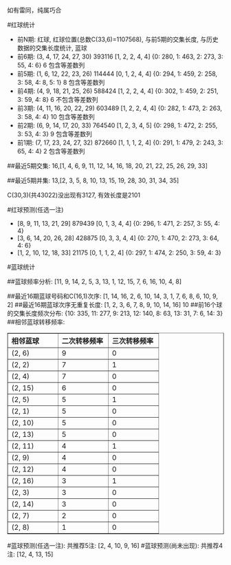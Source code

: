 <!-- 
.. title: 双色球2010104期(2010-09-07)数据分析报告
.. slug: slott-2010104-2010-09-07-report
.. date: 2010-09-08 08:00:00 UTC+08:00
.. tags: Lottery
.. link: 
.. description: 
.. type: text
-->

如有雷同，纯属巧合

<!-- TEASER_END-->

#红球统计

- 前N期: 红球, 红球位置(总数C(33,6)=1107568), 与前5期的交集长度, 与历史数据的交集长度统计, 蓝球
- 前6期: (3, 4, 17, 24, 27, 30) 393116 [1, 2, 2, 4, 4] {0: 280, 1: 463, 2: 273, 3: 55, 4: 6} 6 包含等差数列
- 前5期: (1, 6, 12, 22, 23, 26) 114444 [0, 1, 2, 4, 4] {0: 294, 1: 459, 2: 258, 3: 58, 4: 8, 5: 1} 8 包含等差数列
- 前4期: (4, 9, 18, 21, 25, 26) 588424 [1, 2, 2, 4, 4] {0: 302, 1: 459, 2: 251, 3: 59, 4: 8} 6 不包含等差数列
- 前3期: (4, 11, 16, 20, 22, 29) 603489 [1, 2, 2, 4, 4] {0: 282, 1: 473, 2: 263, 3: 58, 4: 4} 10 包含等差数列
- 前2期: (6, 9, 14, 17, 20, 33) 764540 [1, 2, 3, 4, 5] {0: 298, 1: 472, 2: 255, 3: 53, 4: 3} 9 包含等差数列
- 前1期: (7, 17, 23, 24, 27, 32) 872660 [1, 1, 1, 2, 4] {0: 291, 1: 479, 2: 243, 3: 65, 4: 4} 2 包含等差数列

##最近5期交集:
16,[1, 4, 6, 9, 11, 12, 14, 16, 18, 20, 21, 22, 25, 26, 29, 33]

##最近5期并集:
13,[2, 3, 5, 8, 10, 13, 15, 19, 28, 30, 31, 34, 35]

C(30,3)(共43022)没出现有3127, 
有效长度是2101

#红球预测(任选一注)

- [8, 9, 11, 13, 21, 29] 879439 [0, 1, 3, 4, 4] {0: 296, 1: 471, 2: 257, 3: 55, 4: 4}
- [3, 6, 14, 20, 26, 28] 428875 [0, 3, 3, 4, 4] {0: 270, 1: 470, 2: 273, 3: 64, 4: 6}
- [1, 2, 10, 12, 18, 33] 21175 [0, 1, 1, 2, 4] {0: 297, 1: 474, 2: 250, 3: 59, 4: 3}

#蓝球统计

##蓝球频率分析:
[11, 9, 14, 2, 5, 3, 13, 1, 12, 15, 7, 6, 16, 10, 4, 8]

##最近16期蓝球号码和C(16,1)次序:
[1, 14, 16, 2, 6, 10, 14, 3, 1, 7, 6, 8, 6, 10, 9, 2]
##最近16期蓝球次序无重复长度:
[1, 2, 3, 6, 7, 8, 9, 10, 14, 16] 10
##前16个球的交集长度频次分布:
{10: 335, 11: 277, 9: 213, 12: 140, 8: 63, 13: 31, 7: 6, 14: 3}
##相邻蓝球转移频率:
<table border="1" class="table table-striped dataframe">
  <thead>
    <tr style="text-align: left;">
      <th style="min-width: 100px;">相邻蓝球</th>
      <th style="min-width: 100px;">二次转移频率</th>
      <th style="min-width: 100px;">三次转移频率</th>
    </tr>
  </thead>
  <tbody>
    <tr>
      <td>  (2, 6)</td>
      <td> 9</td>
      <td> 0</td>
    </tr>
    <tr>
      <td>  (2, 2)</td>
      <td> 7</td>
      <td> 1</td>
    </tr>
    <tr>
      <td>  (2, 4)</td>
      <td> 7</td>
      <td> 0</td>
    </tr>
    <tr>
      <td> (2, 15)</td>
      <td> 6</td>
      <td> 0</td>
    </tr>
    <tr>
      <td>  (2, 5)</td>
      <td> 5</td>
      <td> 1</td>
    </tr>
    <tr>
      <td>  (2, 1)</td>
      <td> 5</td>
      <td> 0</td>
    </tr>
    <tr>
      <td> (2, 10)</td>
      <td> 5</td>
      <td> 0</td>
    </tr>
    <tr>
      <td> (2, 13)</td>
      <td> 5</td>
      <td> 0</td>
    </tr>
    <tr>
      <td> (2, 11)</td>
      <td> 4</td>
      <td> 1</td>
    </tr>
    <tr>
      <td>  (2, 9)</td>
      <td> 4</td>
      <td> 0</td>
    </tr>
    <tr>
      <td> (2, 12)</td>
      <td> 4</td>
      <td> 0</td>
    </tr>
    <tr>
      <td> (2, 16)</td>
      <td> 3</td>
      <td> 1</td>
    </tr>
    <tr>
      <td>  (2, 3)</td>
      <td> 3</td>
      <td> 0</td>
    </tr>
    <tr>
      <td> (2, 14)</td>
      <td> 3</td>
      <td> 0</td>
    </tr>
    <tr>
      <td>  (2, 7)</td>
      <td> 2</td>
      <td> 0</td>
    </tr>
    <tr>
      <td>  (2, 8)</td>
      <td> 1</td>
      <td> 0</td>
    </tr>
  </tbody>
</table>
#蓝球预测(任选一注):
共推荐5注: [2, 4, 10, 9, 16]
#蓝球预测(尚未出现):
共推荐4注: [12, 4, 13, 15]

